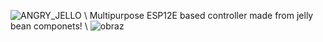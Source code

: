 ![ANGRY_JELLO](https://github.com/ArthorH/ESP8266_JELLYBEAN_CONTROLLER/assets/101933781/7de418ee-ddb1-43e5-bd05-e77bc901d56c)
\\
Multipurpose ESP12E based controller made from jelly bean componets!
\\
![obraz](https://github.com/ArthorH/ESP8266_JELLYBEAN_CONTROLLER/assets/101933781/7fb81e12-e7cf-4190-a1a1-22a2d3d9a007)
